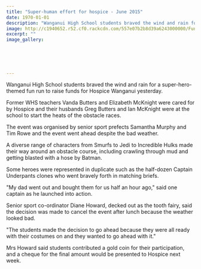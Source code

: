 ```yaml
---
title: "Super-human effort for hospice - June 2015"
date: 1970-01-01
description: "Wanganui High School students braved the wind and rain for a super-hero-themed fun run to raise funds for Hospice Wanganui yesterday, Wanganui Chronicle article on 13/6/15..."
image: http://c1940652.r52.cf0.rackcdn.com/557e07b2b8d39a6243000000/Fun-Run-p5-12.6.15-chronicle-13.6.15.jpg
excerpt: ""
image_gallery:
    
    
    
    
    
---
```


<p>Wanganui High School students braved the wind and rain for a super-hero-themed fun run to raise funds for Hospice Wanganui yesterday.</p>
<p>Former WHS teachers Vanda Butters and Elizabeth McKnight were cared for by Hospice and their husbands Greg Butters and Ian McKnight were at the school to start the heats of the obstacle races.</p>
<p>The event was organised by senior sport prefects Samantha Murphy and Tim Rowe and the event went ahead despite the bad weather.</p>
<p>A diverse range of characters from Smurfs to Jedi to Incredible Hulks made their way around an obstacle course, including crawling through mud and getting blasted with a hose by Batman.</p>
<p>Some heroes were represented in duplicate such as the half-dozen Captain Underpants clones who went bravely forth in matching briefs.</p>
<p>"My dad went out and bought them for us half an hour ago," said one captain as he launched into action.</p>
<p>Senior sport co-ordinator Diane Howard, decked out as the tooth fairy, said the decision was made to cancel the event after lunch because the weather looked bad.</p>
<p>"The students made the decision to go ahead because they were all ready with their costumes on and they wanted to go ahead with it."</p>
<p>Mrs Howard said students contributed a gold coin for their participation, and a cheque for the final amount would be presented to Hospice next week.</p>

